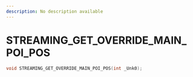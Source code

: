 ```yaml
---
description: No description available 
---
```


# STREAMING_GET_OVERRIDE_MAIN_POI_POS

```cpp
void STREAMING_GET_OVERRIDE_MAIN_POI_POS(int _Unk0);
```
